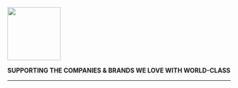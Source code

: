 <a href="https://solvercollective.com/"><img src="https://assets.website-files.com/6046ef4ba9446c280fefd690/633c9c4274ef07bae98a584b_Solver_1-2-Combo-Gold-p-800.png" width="120px"></a>

<p><strong>SUPPORTING THE COMPANIES & BRANDS WE LOVE WITH WORLD-CLASS</strong></p>

---
